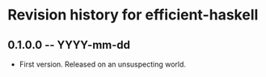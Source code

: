 # Revision history for efficient-haskell

## 0.1.0.0 -- YYYY-mm-dd

* First version. Released on an unsuspecting world.
